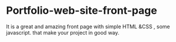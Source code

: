 # Portfolio-web-site-front-page
It is a great and amazing front page with simple HTML &amp;CSS , some javascript. that make your project in good way.
